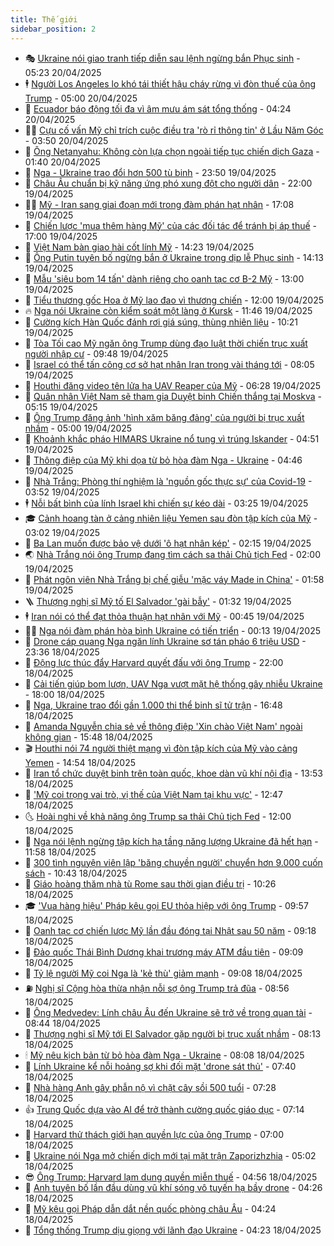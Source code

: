 ```yaml
---
title: Thế giới
sidebar_position: 2
---
```


<!-- vnexpress-the-gioi:START -->
- 🎭 [Ukraine nói giao tranh tiếp diễn sau lệnh ngừng bắn Phục sinh](https://vnexpress.net/ukraine-noi-giao-tranh-tiep-dien-sau-lenh-ngung-ban-phuc-sinh-4876361.html) - 05:23 20/04/2025
- 🕴 [Người Los Angeles lo khó tái thiết hậu cháy rừng vì đòn thuế của ông Trump](https://vnexpress.net/nguoi-los-angeles-lo-kho-tai-thiet-hau-chay-rung-vi-don-thue-cua-ong-trump-4873929.html) - 05:00 20/04/2025
- 🤭 [Ecuador báo động tối đa vì âm mưu ám sát tổng thống](https://vnexpress.net/ecuador-bao-dong-toi-da-vi-am-muu-am-sat-tong-thong-4876345.html) - 04:24 20/04/2025
- 🧑‍💻 [Cựu cố vấn Mỹ chỉ trích cuộc điều tra &#39;rò rỉ thông tin&#39; ở Lầu Năm Góc](https://vnexpress.net/cuu-co-van-my-chi-trich-cuoc-dieu-tra-ro-ri-thong-tin-o-lau-nam-goc-4876324.html) - 03:50 20/04/2025
- 🦏 [Ông Netanyahu: Không còn lựa chọn ngoài tiếp tục chiến dịch Gaza](https://vnexpress.net/ong-netanyahu-khong-con-lua-chon-ngoai-tiep-tuc-chien-dich-gaza-4876282.html) - 01:40 20/04/2025
- 🦒 [Nga - Ukraine trao đổi hơn 500 tù binh](https://vnexpress.net/nga-ukraine-trao-doi-hon-500-tu-binh-4876276.html) - 23:50 19/04/2025
- 🌈 [Châu Âu chuẩn bị kỹ năng ứng phó xung đột cho người dân](https://vnexpress.net/chau-au-chuan-bi-ky-nang-ung-pho-xung-dot-cho-nguoi-dan-4873637.html) - 22:00 19/04/2025
- 🧑‍🏫 [Mỹ - Iran sang giai đoạn mới trong đàm phán hạt nhân](https://vnexpress.net/my-iran-sang-giai-doan-moi-trong-dam-phan-hat-nhan-4876247.html) - 17:08 19/04/2025
- 🐲 [Chiến lược &#39;mua thêm hàng Mỹ&#39; của các đối tác để tránh bị áp thuế](https://vnexpress.net/chien-luoc-mua-them-hang-my-cua-cac-doi-tac-de-tranh-bi-ap-thue-4875971.html) - 17:00 19/04/2025
- 🦒 [Việt Nam bàn giao hài cốt lính Mỹ](https://vnexpress.net/viet-nam-ban-giao-hai-cot-linh-my-4876221.html) - 14:23 19/04/2025
- 🐻 [Ông Putin tuyên bố ngừng bắn ở Ukraine trong dịp lễ Phục sinh](https://vnexpress.net/ong-putin-tuyen-bo-ngung-ban-o-ukraine-trong-dip-le-phuc-sinh-4876224.html) - 14:13 19/04/2025
- 🚀 [Mẫu &#39;siêu bom 14 tấn&#39; dành riêng cho oanh tạc cơ B-2 Mỹ](https://vnexpress.net/mau-sieu-bom-14-tan-danh-rieng-cho-oanh-tac-co-b-2-my-4875143.html) - 13:00 19/04/2025
- 🥰 [Tiểu thương gốc Hoa ở Mỹ lao đao vì thương chiến](https://vnexpress.net/tieu-thuong-goc-hoa-o-my-lao-dao-vi-thuong-chien-4876005.html) - 12:00 19/04/2025
- 🔥 [Nga nói Ukraine còn kiểm soát một làng ở Kursk](https://vnexpress.net/nga-noi-ukraine-con-kiem-soat-mot-lang-o-kursk-4876184.html) - 11:46 19/04/2025
- 🥳 [Cường kích Hàn Quốc đánh rơi giá súng, thùng nhiên liệu](https://vnexpress.net/cuong-kich-han-quoc-danh-roi-gia-sung-thung-nhien-lieu-4876168.html) - 10:21 19/04/2025
- 💼 [Tòa Tối cao Mỹ ngăn ông Trump dùng đạo luật thời chiến trục xuất người nhập cư](https://vnexpress.net/toa-toi-cao-my-ngan-ong-trump-dung-dao-luat-thoi-chien-truc-xuat-nguoi-nhap-cu-4876146.html) - 09:48 19/04/2025
- 🤡 [Israel có thể tấn công cơ sở hạt nhân Iran trong vài tháng tới](https://vnexpress.net/israel-co-the-tan-cong-co-so-hat-nhan-iran-trong-vai-thang-toi-4876117.html) - 08:05 19/04/2025
- 🌁 [Houthi đăng video tên lửa hạ UAV Reaper của Mỹ](https://vnexpress.net/houthi-dang-video-ten-lua-ha-uav-reaper-cua-my-4876041.html) - 06:28 19/04/2025
- 🤩 [Quân nhân Việt Nam sẽ tham gia Duyệt binh Chiến thắng tại Moskva](https://vnexpress.net/quan-nhan-viet-nam-se-tham-gia-duyet-binh-chien-thang-tai-moskva-4876083.html) - 05:15 19/04/2025
- 🎉 [Ông Trump đăng ảnh &#39;hình xăm băng đảng&#39; của người bị trục xuất nhầm](https://vnexpress.net/ong-trump-dang-anh-hinh-xam-bang-dang-cua-nguoi-bi-truc-xuat-nham-4876068.html) - 05:00 19/04/2025
- 🎉 [Khoảnh khắc pháo HIMARS Ukraine nổ tung vì trúng Iskander](https://vnexpress.net/khoanh-khac-phao-himars-ukraine-no-tung-vi-trung-iskander-4876061.html) - 04:51 19/04/2025
- 🌁 [Thông điệp của Mỹ khi dọa từ bỏ hòa đàm Nga - Ukraine](https://vnexpress.net/thong-diep-cua-my-khi-doa-tu-bo-hoa-dam-nga-ukraine-4875952.html) - 04:46 19/04/2025
- 🌊 [Nhà Trắng: Phòng thí nghiệm là &#39;nguồn gốc thực sự&#39; của Covid-19](https://vnexpress.net/nha-trang-phong-thi-nghiem-la-nguon-goc-thuc-su-cua-covid-19-4876003.html) - 03:52 19/04/2025
- 🕴 [Nỗi bất bình của lính Israel khi chiến sự kéo dài](https://vnexpress.net/noi-bat-binh-cua-linh-israel-khi-chien-su-keo-dai-4875190.html) - 03:25 19/04/2025
- 🎓 [Cảnh hoang tàn ở cảng nhiên liệu Yemen sau đòn tập kích của Mỹ](https://vnexpress.net/canh-hoang-tan-o-cang-nhien-lieu-yemen-sau-don-tap-kich-cua-my-4875995.html) - 03:02 19/04/2025
- 🦩 [Ba Lan muốn được bảo vệ dưới &#39;ô hạt nhân kép&#39;](https://vnexpress.net/ba-lan-muon-duoc-bao-ve-duoi-o-hat-nhan-kep-4875965.html) - 02:15 19/04/2025
- 🌏 [Nhà Trắng nói ông Trump đang tìm cách sa thải Chủ tịch Fed](https://vnexpress.net/nha-trang-noi-ong-trump-dang-tim-cach-sa-thai-chu-tich-fed-4875963.html) - 02:00 19/04/2025
- 🌋 [Phát ngôn viên Nhà Trắng bị chế giễu &#39;mặc váy Made in China&#39;](https://vnexpress.net/phat-ngon-vien-nha-trang-bi-che-gieu-mac-vay-made-in-china-4875712.html) - 01:58 19/04/2025
- 🪜 [Thượng nghị sĩ Mỹ tố El Salvador &#39;gài bẫy&#39;](https://vnexpress.net/thuong-nghi-si-my-to-el-salvador-gai-bay-4875954.html) - 01:32 19/04/2025
- 🕴 [Iran nói có thể đạt thỏa thuận hạt nhân với Mỹ](https://vnexpress.net/iran-noi-co-the-dat-thoa-thuan-hat-nhan-voi-my-4875953.html) - 00:45 19/04/2025
- 🧑‍🏫 [Nga nói đàm phán hòa bình Ukraine có tiến triển](https://vnexpress.net/nga-noi-dam-phan-hoa-binh-ukraine-co-tien-trien-4875949.html) - 00:13 19/04/2025
- 🌮 [Drone cáp quang Nga ngăn lính Ukraine sơ tán pháo 6 triệu USD](https://vnexpress.net/drone-cap-quang-nga-ngan-linh-ukraine-so-tan-phao-6-trieu-usd-4875823.html) - 23:36 18/04/2025
- 🚦 [Động lực thúc đẩy Harvard quyết đấu với ông Trump](https://vnexpress.net/dong-luc-thuc-day-harvard-quyet-dau-voi-ong-trump-4875510.html) - 22:00 18/04/2025
- 💫 [Cải tiến giúp bom lượn, UAV Nga vượt mặt hệ thống gây nhiễu Ukraine](https://vnexpress.net/cai-tien-giup-bom-luon-uav-nga-vuot-mat-he-thong-gay-nhieu-ukraine-4875293.html) - 18:00 18/04/2025
- 🤡 [Nga, Ukraine trao đổi gần 1.000 thi thể binh sĩ tử trận](https://vnexpress.net/nga-ukraine-trao-doi-gan-1-000-thi-the-binh-si-tu-tran-4875915.html) - 16:48 18/04/2025
- 🦣 [Amanda Nguyễn chia sẻ về thông điệp &#39;Xin chào Việt Nam&#39; ngoài không gian](https://vnexpress.net/amanda-nguyen-chia-se-ve-thong-diep-xin-chao-viet-nam-ngoai-khong-gian-4875900.html) - 15:48 18/04/2025
- 🎬 [Houthi nói 74 người thiệt mạng vì đòn tập kích của Mỹ vào cảng Yemen](https://vnexpress.net/houthi-noi-74-nguoi-thiet-mang-vi-don-tap-kich-cua-my-vao-cang-yemen-4875885.html) - 14:54 18/04/2025
- 🎉 [Iran tổ chức duyệt binh trên toàn quốc, khoe dàn vũ khí nội địa](https://vnexpress.net/iran-to-chuc-duyet-binh-tren-toan-quoc-khoe-dan-vu-khi-noi-dia-4875873.html) - 13:53 18/04/2025
- 🎡 [&#39;Mỹ coi trọng vai trò, vị thế của Việt Nam tại khu vực&#39;](https://vnexpress.net/my-coi-trong-vai-tro-vi-the-cua-viet-nam-tai-khu-vuc-4875881.html) - 12:47 18/04/2025
- 🌜 [Hoài nghi về khả năng ông Trump sa thải Chủ tịch Fed](https://vnexpress.net/hoai-nghi-ve-kha-nang-ong-trump-sa-thai-chu-tich-fed-4875609.html) - 12:00 18/04/2025
- 🎡 [Nga nói lệnh ngừng tập kích hạ tầng năng lượng Ukraine đã hết hạn](https://vnexpress.net/nga-noi-lenh-ngung-tap-kich-ha-tang-nang-luong-ukraine-da-het-han-4875852.html) - 11:58 18/04/2025
- 🤗 [300 tình nguyện viên lập &#39;băng chuyền người&#39; chuyển hơn 9.000 cuốn sách](https://vnexpress.net/300-tinh-nguyen-vien-lap-bang-chuyen-nguoi-chuyen-hon-9-000-cuon-sach-4875736.html) - 10:43 18/04/2025
- 🦩 [Giáo hoàng thăm nhà tù Rome sau thời gian điều trị](https://vnexpress.net/giao-hoang-tham-nha-tu-rome-sau-thoi-gian-dieu-tri-4875814.html) - 10:26 18/04/2025
- 🎓 [&#39;Vua hàng hiệu&#39; Pháp kêu gọi EU thỏa hiệp với ông Trump](https://vnexpress.net/vua-hang-hieu-phap-keu-goi-eu-thoa-hiep-voi-ong-trump-4875779.html) - 09:57 18/04/2025
- 🌁 [Oanh tạc cơ chiến lược Mỹ lần đầu đóng tại Nhật sau 50 năm](https://vnexpress.net/oanh-tac-co-chien-luoc-my-lan-dau-dong-tai-nhat-sau-50-nam-4875728.html) - 09:18 18/04/2025
- 🤩 [Đảo quốc Thái Bình Dương khai trương máy ATM đầu tiên](https://vnexpress.net/dao-quoc-thai-binh-duong-khai-truong-may-atm-dau-tien-4875767.html) - 09:09 18/04/2025
- 👹 [Tỷ lệ người Mỹ coi Nga là &#39;kẻ thù&#39; giảm mạnh](https://vnexpress.net/ty-le-nguoi-my-coi-nga-la-ke-thu-giam-manh-4875757.html) - 09:08 18/04/2025
- ⛽️ [Nghị sĩ Cộng hòa thừa nhận nỗi sợ ông Trump trả đũa](https://vnexpress.net/nghi-si-cong-hoa-thua-nhan-noi-so-ong-trump-tra-dua-4875567.html) - 08:56 18/04/2025
- 🚀 [Ông Medvedev: Lính châu Âu đến Ukraine sẽ trở về trong quan tài](https://vnexpress.net/ong-medvedev-linh-chau-au-den-ukraine-se-tro-ve-trong-quan-tai-4875525.html) - 08:44 18/04/2025
- 🎡 [Thượng nghị sĩ Mỹ tới El Salvador gặp người bị trục xuất nhầm](https://vnexpress.net/thuong-nghi-si-my-toi-el-salvador-gap-nguoi-bi-truc-xuat-nham-4875709.html) - 08:13 18/04/2025
- 🕯 [Mỹ nêu kịch bản từ bỏ hòa đàm Nga - Ukraine](https://vnexpress.net/my-neu-kich-ban-tu-bo-hoa-dam-nga-ukraine-4875714.html) - 08:08 18/04/2025
- 🐻 [Lính Ukraine kể nỗi hoảng sợ khi đối mặt &#39;drone sát thủ&#39;](https://vnexpress.net/linh-ukraine-ke-noi-hoang-so-khi-doi-mat-drone-sat-thu-4875562.html) - 07:40 18/04/2025
- 🚦 [Nhà hàng Anh gây phẫn nộ vì chặt cây sồi 500 tuổi](https://vnexpress.net/nha-hang-anh-gay-phan-no-vi-chat-cay-soi-500-tuoi-4875685.html) - 07:28 18/04/2025
- 👍 [Trung Quốc dựa vào AI để trở thành cường quốc giáo dục](https://vnexpress.net/trung-quoc-dua-vao-ai-de-tro-thanh-cuong-quoc-giao-duc-4875637.html) - 07:14 18/04/2025
- 🚀 [Harvard thử thách giới hạn quyền lực của ông Trump](https://vnexpress.net/harvard-thu-thach-gioi-han-quyen-luc-cua-ong-trump-4875516.html) - 07:00 18/04/2025
- 🌮 [Ukraine nói Nga mở chiến dịch mới tại mặt trận Zaporizhzhia](https://vnexpress.net/ukraine-noi-nga-mo-chien-dich-moi-tai-mat-tran-zaporizhzhia-4875552.html) - 05:02 18/04/2025
- 😎 [Ông Trump: Harvard lạm dụng quyền miễn thuế](https://vnexpress.net/ong-trump-harvard-lam-dung-quyen-mien-thue-4875542.html) - 04:56 18/04/2025
- 🐲 [Anh tuyên bố lần đầu dùng vũ khí sóng vô tuyến hạ bầy drone](https://vnexpress.net/anh-tuyen-bo-lan-dau-dung-vu-khi-song-vo-tuyen-ha-bay-drone-4875512.html) - 04:26 18/04/2025
- 💫 [Mỹ kêu gọi Pháp dẫn dắt nền quốc phòng châu Âu](https://vnexpress.net/my-keu-goi-phap-dan-dat-nen-quoc-phong-chau-au-4875501.html) - 04:24 18/04/2025
- 👀 [Tổng thống Trump dịu giọng với lãnh đạo Ukraine](https://vnexpress.net/tong-thong-trump-diu-giong-voi-lanh-dao-ukraine-4875540.html) - 04:23 18/04/2025<!-- vnexpress-the-gioi:END -->